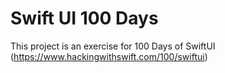 # Swift UI 100 Days

This project is an exercise for 100 Days of SwiftUI (https://www.hackingwithswift.com/100/swiftui)
